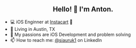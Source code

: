 <h2 align="center">Hello! 👋 I'm Anton.</h2>


- 💻 iOS Enginner at [Instacart](https://www.instacart.com/company) 🥕
- 🌵 Living in Austin, TX
- 🚀 My passions are iOS Development and problem solving
- 📫 How to reach me: [@siauruk1](https://www.linkedin.com/in/siauruk1) on LinkedIn
